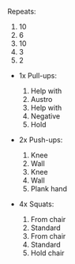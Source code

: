 
Repeats:
1. 10
2. 6
3. 10
4. 3
5. 2  

- 1x Pull-ups:
	1. Help with    
	2. Austro    
	3. Help with    
	4. Negative    
	5. Hold 

- 2x Push-ups:
	1. Knee    
	2. Wall    
	3. Knee    
	4. Wall    
	5. Plank hand

- 4x Squats:
	1. From chair    
	2. Standard    
	3. From chair    
	4. Standard    
	5. Hold chair